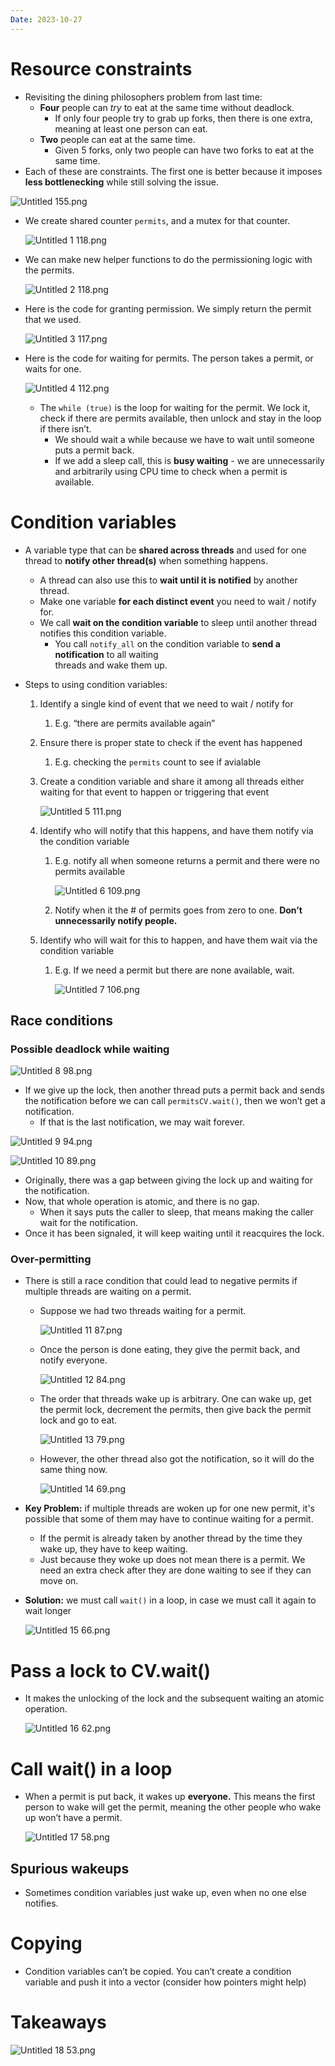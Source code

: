 ```yaml
---
Date: 2023-10-27
---
```

# Resource constraints

- Revisiting the dining philosophers problem from last time:
    - **Four** people can _try_ to eat at the same time without deadlock.
        - If only four people try to grab up forks, then there is one extra, meaning at least one person can eat.
    - **Two** people can eat at the same time.
        - Given 5 forks, only two people can have two forks to eat at the same time.
- Each of these are constraints. The first one is better because it imposes **less bottlenecking** while still solving the issue.

![Untitled 155.png](../../attachments/Untitled%20155.png)

- We create shared counter `permits`, and a mutex for that counter.
    
    ![Untitled 1 118.png](../../attachments/Untitled%201%20118.png)
    
- We can make new helper functions to do the permissioning logic with the permits.
    
    ![Untitled 2 118.png](../../attachments/Untitled%202%20118.png)
    
- Here is the code for granting permission. We simply return the permit that we used.
    
    ![Untitled 3 117.png](../../attachments/Untitled%203%20117.png)
    
- Here is the code for waiting for permits. The person takes a permit, or waits for one.
    
    ![Untitled 4 112.png](../../attachments/Untitled%204%20112.png)
    
    - The `while (true)` is the loop for waiting for the permit. We lock it, check if there are permits available, then unlock and stay in the loop if there isn’t.
        - We should wait a while because we have to wait until someone puts a permit back.
        - If we add a sleep call, this is **busy waiting** - we are unnecessarily and arbitrarily using CPU time to check when a permit is available.

# Condition variables

- A variable type that can be **shared across threads** and used for one thread to **notify other thread(s)** when something happens.
    - A thread can also use this to **wait until it is notified** by another thread.
    - Make one variable **for each distinct event** you need to wait / notify for.
    - We call **wait on the condition variable** to sleep until another thread notifies this condition variable.
        - You call `notify_all` on the condition variable to **send a notification** to all waiting  
            threads and wake them up.  
            
- Steps to using condition variables:
    1. Identify a single kind of event that we need to wait / notify for
        1. E.g. “there are permits available again”
    2. Ensure there is proper state to check if the event has happened
        1. E.g. checking the `permits` count to see if avialable
    3. Create a condition variable and share it among all threads either waiting for that event to happen or triggering that event
        
        ![Untitled 5 111.png](../../attachments/Untitled%205%20111.png)
        
    4. Identify who will notify that this happens, and have them notify via the condition variable
        1. E.g. notify all when someone returns a permit and there were no permits available
            
            ![Untitled 6 109.png](../../attachments/Untitled%206%20109.png)
            
        2. Notify when it the # of permits goes from zero to one. **Don’t unnecessarily notify people.**
    5. Identify who will wait for this to happen, and have them wait via the condition variable
        1. E.g. If we need a permit but there are none available, wait.
            
            ![Untitled 7 106.png](../../attachments/Untitled%207%20106.png)
            

## Race conditions

### Possible deadlock while waiting

![Untitled 8 98.png](../../attachments/Untitled%208%2098.png)

- If we give up the lock, then another thread puts a permit back and sends the notification before we can call `permitsCV.wait()`, then we won’t get a notification.
    - If that is the last notification, we may wait forever.

![Untitled 9 94.png](../../attachments/Untitled%209%2094.png)

![Untitled 10 89.png](../../attachments/Untitled%2010%2089.png)

- Originally, there was a gap between giving the lock up and waiting for the notification.
- Now, that whole operation is atomic, and there is no gap.
    - When it says puts the caller to sleep, that means making the caller wait for the notification.
- Once it has been signaled, it will keep waiting until it reacquires the lock.

### Over-permitting

- There is still a race condition that could lead to negative permits if multiple threads are waiting on a permit.
    - Suppose we had two threads waiting for a permit.
        
        ![Untitled 11 87.png](../../attachments/Untitled%2011%2087.png)
        
    - Once the person is done eating, they give the permit back, and notify everyone.
        
        ![Untitled 12 84.png](../../attachments/Untitled%2012%2084.png)
        
    - The order that threads wake up is arbitrary. One can wake up, get the permit lock, decrement the permits, then give back the permit lock and go to eat.
        
        ![Untitled 13 79.png](../../attachments/Untitled%2013%2079.png)
        
    - However, the other thread also got the notification, so it will do the same thing now.
        
        ![Untitled 14 69.png](../../attachments/Untitled%2014%2069.png)
        
- **Key Problem:** if multiple threads are woken up for one new permit, it's possible that some of them may have to continue waiting for a permit.
    - If the permit is already taken by another thread by the time they wake up, they have to keep waiting.
    - Just because they woke up does not mean there is a permit. We need an extra check after they are done waiting to see if they can move on.
- **Solution:** we must call `wait()` in a loop, in case we must call it again to wait longer
    
    ![Untitled 15 66.png](../../attachments/Untitled%2015%2066.png)
    

# Pass a lock to CV.wait()

- It makes the unlocking of the lock and the subsequent waiting an atomic operation.
    
    ![Untitled 16 62.png](../../attachments/Untitled%2016%2062.png)
    

# Call wait() in a loop

- When a permit is put back, it wakes up **everyone.** This means the first person to wake will get the permit, meaning the other people who wake up won’t have a permit.
    
    ![Untitled 17 58.png](../../attachments/Untitled%2017%2058.png)
    

## Spurious wakeups

- Sometimes condition variables just wake up, even when no one else notifies.

# Copying

- Condition variables can’t be copied. You can’t create a condition variable and push it into a vector (consider how pointers might help)

# Takeaways

![Untitled 18 53.png](../../attachments/Untitled%2018%2053.png)